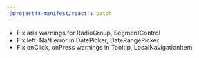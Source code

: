 ```yaml
---
'@project44-manifest/react': patch
---
```


- Fix aria warnings for RadioGroup, SegmentControl
- Fix left: NaN error in DatePicker, DateRangePicker
- Fix onClick, onPress warnings in Tooltip, LocalNavigationItem
